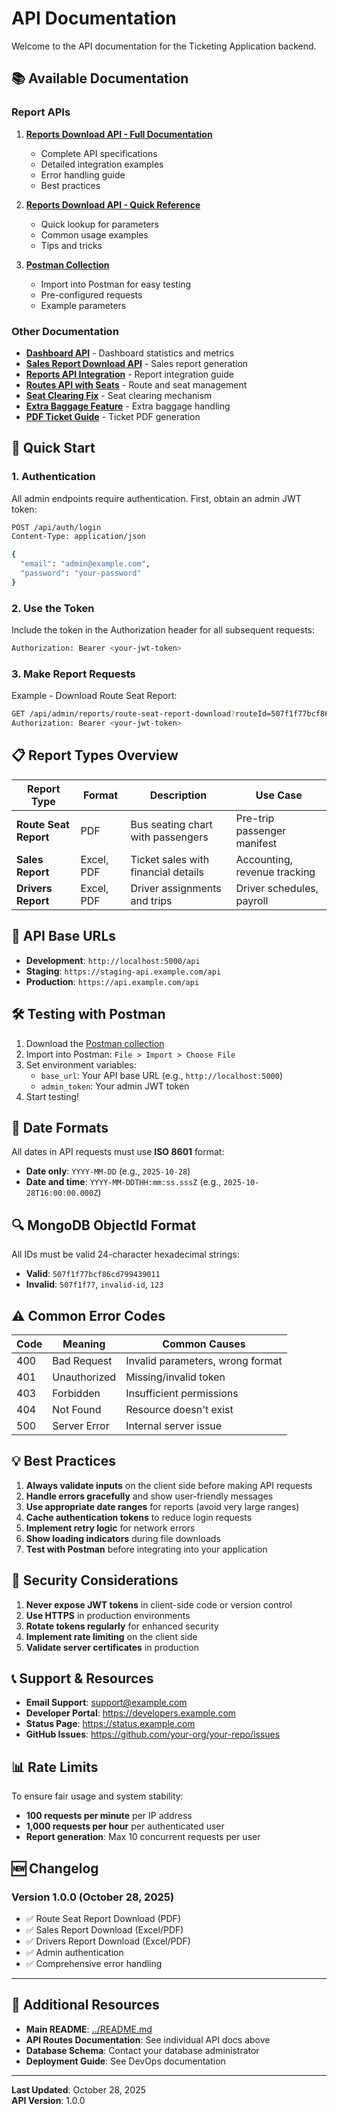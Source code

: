 # API Documentation

Welcome to the API documentation for the Ticketing Application backend.

## 📚 Available Documentation

### Report APIs

1. **[Reports Download API - Full Documentation](./REPORTS_DOWNLOAD_API.md)**
   - Complete API specifications
   - Detailed integration examples
   - Error handling guide
   - Best practices

2. **[Reports Download API - Quick Reference](./REPORTS_API_QUICK_REFERENCE.md)**
   - Quick lookup for parameters
   - Common usage examples
   - Tips and tricks

3. **[Postman Collection](./Reports_API.postman_collection.json)**
   - Import into Postman for easy testing
   - Pre-configured requests
   - Example parameters

### Other Documentation

- **[Dashboard API](./DASHBOARD_API.md)** - Dashboard statistics and metrics
- **[Sales Report Download API](./SALES_REPORT_DOWNLOAD_API.md)** - Sales report generation
- **[Reports API Integration](./REPORTS_API_INTEGRATION.md)** - Report integration guide
- **[Routes API with Seats](../ROUTES_API_WITH_SEATS.md)** - Route and seat management
- **[Seat Clearing Fix](../SEAT_CLEARING_FIX.md)** - Seat clearing mechanism
- **[Extra Baggage Feature](../EXTRA_BAGGAGE_FEATURE.md)** - Extra baggage handling
- **[PDF Ticket Guide](../PDF_TICKET_GUIDE.md)** - Ticket PDF generation

## 🚀 Quick Start

### 1. Authentication

All admin endpoints require authentication. First, obtain an admin JWT token:

```bash
POST /api/auth/login
Content-Type: application/json

{
  "email": "admin@example.com",
  "password": "your-password"
}
```

### 2. Use the Token

Include the token in the Authorization header for all subsequent requests:

```bash
Authorization: Bearer <your-jwt-token>
```

### 3. Make Report Requests

Example - Download Route Seat Report:

```bash
GET /api/admin/reports/route-seat-report-download?routeId=507f1f77bcf86cd799439011&date=2025-10-28
Authorization: Bearer <your-jwt-token>
```

## 📋 Report Types Overview

| Report Type | Format | Description | Use Case |
|-------------|--------|-------------|----------|
| **Route Seat Report** | PDF | Bus seating chart with passengers | Pre-trip passenger manifest |
| **Sales Report** | Excel, PDF | Ticket sales with financial details | Accounting, revenue tracking |
| **Drivers Report** | Excel, PDF | Driver assignments and trips | Driver schedules, payroll |

## 🔗 API Base URLs

- **Development**: `http://localhost:5000/api`
- **Staging**: `https://staging-api.example.com/api`
- **Production**: `https://api.example.com/api`

## 🛠 Testing with Postman

1. Download the [Postman collection](./Reports_API.postman_collection.json)
2. Import into Postman: `File > Import > Choose File`
3. Set environment variables:
   - `base_url`: Your API base URL (e.g., `http://localhost:5000`)
   - `admin_token`: Your admin JWT token
4. Start testing!

## 📝 Date Formats

All dates in API requests must use **ISO 8601** format:
- **Date only**: `YYYY-MM-DD` (e.g., `2025-10-28`)
- **Date and time**: `YYYY-MM-DDTHH:mm:ss.sssZ` (e.g., `2025-10-28T16:00:00.000Z`)

## 🔍 MongoDB ObjectId Format

All IDs must be valid 24-character hexadecimal strings:
- **Valid**: `507f1f77bcf86cd799439011`
- **Invalid**: `507f1f77`, `invalid-id`, `123`

## ⚠️ Common Error Codes

| Code | Meaning | Common Causes |
|------|---------|---------------|
| 400 | Bad Request | Invalid parameters, wrong format |
| 401 | Unauthorized | Missing/invalid token |
| 403 | Forbidden | Insufficient permissions |
| 404 | Not Found | Resource doesn't exist |
| 500 | Server Error | Internal server issue |

## 💡 Best Practices

1. **Always validate inputs** on the client side before making API requests
2. **Handle errors gracefully** and show user-friendly messages
3. **Use appropriate date ranges** for reports (avoid very large ranges)
4. **Cache authentication tokens** to reduce login requests
5. **Implement retry logic** for network errors
6. **Show loading indicators** during file downloads
7. **Test with Postman** before integrating into your application

## 🔐 Security Considerations

1. **Never expose JWT tokens** in client-side code or version control
2. **Use HTTPS** in production environments
3. **Rotate tokens regularly** for enhanced security
4. **Implement rate limiting** on the client side
5. **Validate server certificates** in production

## 📞 Support & Resources

- **Email Support**: support@example.com
- **Developer Portal**: https://developers.example.com
- **Status Page**: https://status.example.com
- **GitHub Issues**: https://github.com/your-org/your-repo/issues

## 📊 Rate Limits

To ensure fair usage and system stability:
- **100 requests per minute** per IP address
- **1,000 requests per hour** per authenticated user
- **Report generation**: Max 10 concurrent requests per user

## 🆕 Changelog

### Version 1.0.0 (October 28, 2025)
- ✅ Route Seat Report Download (PDF)
- ✅ Sales Report Download (Excel/PDF)
- ✅ Drivers Report Download (Excel/PDF)
- ✅ Admin authentication
- ✅ Comprehensive error handling

---

## 📖 Additional Resources

- **Main README**: [../README.md](../README.md)
- **API Routes Documentation**: See individual API docs above
- **Database Schema**: Contact your database administrator
- **Deployment Guide**: See DevOps documentation

---

**Last Updated**: October 28, 2025  
**API Version**: 1.0.0

